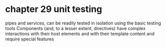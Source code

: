 
# chapter 29 unit testing
pipes and services, can be readily tested in isolation using the basic testing tools
Components (and, to a lesser extent, directives) have complex interactions with their host elements and with their template content and require special features

